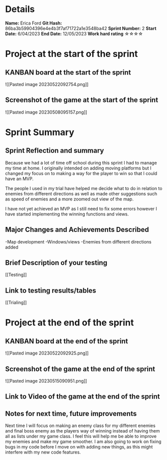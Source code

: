  
# Details
**Name:**
Erica Ford
**Git Hash:**
86ba3b59904396e4e4b3f7af71722a1e3548ba42
**Sprint Number:**
2
**Start Date:**
6/04/2023
**End Date:**
12/05/2023
**Work hard rating**
☆☆☆☆

# Project at the start of the sprint
## **KANBAN board at the start of the sprint**
![[Pasted image 20230522092754.png]]
## **Screenshot of the game at the start of the sprint**
![[Pasted image 20230508095157.png]]
# Sprint Summary
## **Sprint Reflection and summary**
Because we had a lot of time off school during this sprint I had to manage my time at home. 
I originally intended on adding moving platforms but I changed my focus on to making a way for the player to win so that I could have an MVP.

The people I used in my trial have helped me decide what to do in relation to enemies from different directions as well as made other suggestions such as speed of enemies and a more zoomed out view of the map.

I have not yet achieved an MVP as I still need to fix some errors however I have started implementing the winning functions and views.

## **Major Changes and Achievements Described**
-Map development
-Windows/views
-Enemies from different directions added

## **Brief Description of your testing**
[[Testing]]
## **Link to testing results/tables**
[[Trialing]]

# Project at the end of the sprint
## **KANBAN board at the end of the sprint**
![[Pasted image 20230522092925.png]]
## **Screenshot of the game at the end of the sprint**
![[Pasted image 20230515090951.png]]
## Link to **Video of the game at the end of the sprint**


## **Notes for next time, future improvements**
Next time I will focus on making an enemy class for my different enemies and final boss enemy as the players way of winning instead of having them all as lists under my game class. I feel this will help me be able to improve my enemies and make my game smoother. 
I am also going to work on fixing bugs in my code before I move on with adding new things, as this might interfere with my new code features. 
